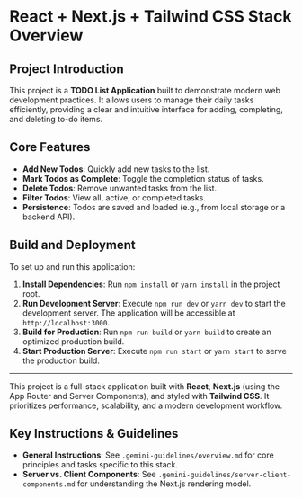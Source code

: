 # React + Next.js + Tailwind CSS Stack Overview

## Project Introduction

This project is a **TODO List Application** built to demonstrate modern web
development practices. It allows users to manage their daily tasks efficiently,
providing a clear and intuitive interface for adding, completing, and deleting
to-do items.

## Core Features

- **Add New Todos**: Quickly add new tasks to the list.
- **Mark Todos as Complete**: Toggle the completion status of tasks.
- **Delete Todos**: Remove unwanted tasks from the list.
- **Filter Todos**: View all, active, or completed tasks.
- **Persistence**: Todos are saved and loaded (e.g., from local storage or a
  backend API).

## Build and Deployment

To set up and run this application:

1.  **Install Dependencies**: Run `npm install` or `yarn install` in the project
    root.
2.  **Run Development Server**: Execute `npm run dev` or `yarn dev` to start the
    development server. The application will be accessible at
    `http://localhost:3000`.
3.  **Build for Production**: Run `npm run build` or `yarn build` to create an
    optimized production build.
4.  **Start Production Server**: Execute `npm run start` or `yarn start` to
    serve the production build.

---

This project is a full-stack application built with **React**, **Next.js**
(using the App Router and Server Components), and styled with **Tailwind CSS**.
It prioritizes performance, scalability, and a modern development workflow.

## Key Instructions & Guidelines

- **General Instructions**: See `.gemini-guidelines/overview.md` for core
  principles and tasks specific to this stack.
- **Server vs. Client Components**: See
  `.gemini-guidelines/server-client-components.md` for understanding the Next.js
  rendering model.
